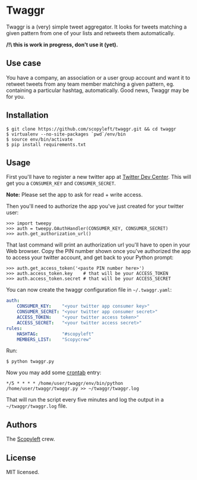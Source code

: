 # Twaggr

Twaggr is a (very) simple tweet aggregator. It looks for tweets matching a given pattern from one of your lists and retweets them automatically.

**/!\ this is work in progress, don't use it (yet).**

## Use case

You have a company, an association or a user group account and want it to retweet tweets from any team member matching a given pattern, eg. containing a particular hashtag, automatically. Good news, Twaggr may be for you.

## Installation

```
$ git clone https://github.com/scopyleft/twaggr.git && cd twaggr
$ virtualenv --no-site-packages `pwd`/env/bin
$ source env/bin/activate
$ pip install requirements.txt
```

## Usage

First you'll have to register a new twitter app at [Twitter Dev Center](https://dev.twitter.com/apps/new). This will get you a `CONSUMER_KEY` and `CONSUMER_SECRET`.

__Note:__ Please set the app to ask for read + write access.

Then you'll need to authorize the app you've just created for your twitter user:

```
>>> import tweepy
>>> auth = tweepy.OAuthHandler(CONSUMER_KEY, CONSUMER_SECRET)
>>> auth.get_authorization_url()
```

That last command will print an authorization url you'll have to open in your Web browser. Copy the PIN number shown once you've authorized the app to access your twitter account, and get back to your Python prompt:

```
>>> auth.get_access_token('<paste PIN number here>')
>>> auth.access_token.key    # that will be your ACCESS_TOKEN
>>> auth.access_token.secret # that will be your ACCESS_SECRET
```

You can now create the twaggr configuration file in `~/.twaggr.yaml`:

```yaml
auth:
    CONSUMER_KEY:    "<your twitter app consumer key>"
    CONSUMER_SECRET: "<your twitter app consumer secret>"
    ACCESS_TOKEN:    "<your twitter access token>"
    ACCESS_SECRET:   "<your twitter access secret>"
rules:
    HASHTAG:         "#scopyleft"
    MEMBERS_LIST:    "Scopycrew"
```

Run:

```
$ python twaggr.py
```

Now you may add some [crontab](http://en.wikipedia.org/wiki/Crontab) entry:

```
*/5 * * * * /home/user/twaggr/env/bin/python /home/user/twaggr/twaggr.py >> ~/twaggr/twaggr.log
```

That will run the script every five minutes and log the output in a `~/twaggr/twaggr.log` file.

## Authors

The [Scopyleft](http://scopyleft.fr/) crew.

## License

MIT licensed.

